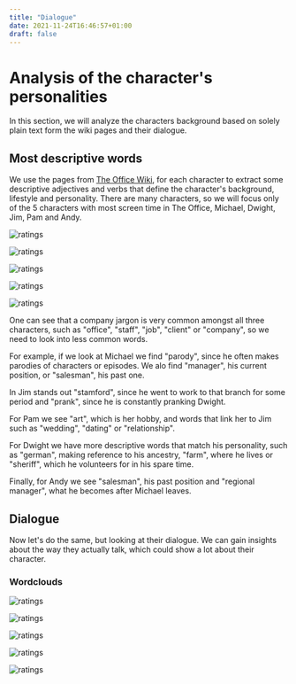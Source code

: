 ```yaml
---
title: "Dialogue"
date: 2021-11-24T16:46:57+01:00
draft: false
---
```


# Analysis of the character's personalities

In this section, we will analyze the characters background based on solely plain text form the wiki pages and their dialogue.

## Most descriptive words

We use the pages from [The Office Wiki](https://theoffice.fandom.com/wiki/Main_Page), for each character to extract some descriptive adjectives and verbs that define the character's background, lifestyle and personality. There are many characters, so we will focus only of the 5 characters with most screen time in The Office, Michael, Dwight, Jim, Pam and Andy.

![ratings]({{<baseurl>}}/images/wordclouds/Michael_Scott_wiki.png)

![ratings]({{<baseurl>}}/images/wordclouds/Dwight_Schrute_wiki.png)

![ratings]({{<baseurl>}}/images/wordclouds/Jim_Halpert_wiki.png)

![ratings]({{<baseurl>}}/images/wordclouds/Pam_Beesley_wiki.png)

![ratings]({{<baseurl>}}/images/wordclouds/Andy_Bernard_wiki.png)

One can see that a company jargon is very common amongst all three characters, such as "office", "staff", "job", "client" or "company", so we need to look into less common words.

For example, if we look at Michael we find "parody", since he often makes parodies of characters or episodes. We alo find "manager", his current position, or "salesman", his past one.

In Jim stands out "stamford", since he went to work to that branch for some period and "prank", since he is constantly pranking Dwight.

For Pam we see "art", which is her hobby, and words that link her to Jim such as "wedding", "dating" or "relationship".

For Dwight we have more descriptive words that match his personality, such as "german", making reference to his ancestry, "farm", where he lives or "sheriff", which he volunteers for in his spare time.

Finally, for Andy we see "salesman", his past position and "regional manager", what he becomes after Michael leaves.

## Dialogue

Now let's do the same, but looking at their dialogue. We can gain insights about the way they actually talk, which could show a lot about their character.


### Wordclouds

![ratings]({{<baseurl>}}/images/wordclouds/Michael_w.png)

![ratings]({{<baseurl>}}/images/wordclouds/Dwight_w.png)

![ratings]({{<baseurl>}}/images/wordclouds/Jim_w.png)

![ratings]({{<baseurl>}}/images/wordclouds/Pam_w.png)

![ratings]({{<baseurl>}}/images/wordclouds/Andy_w.png)

